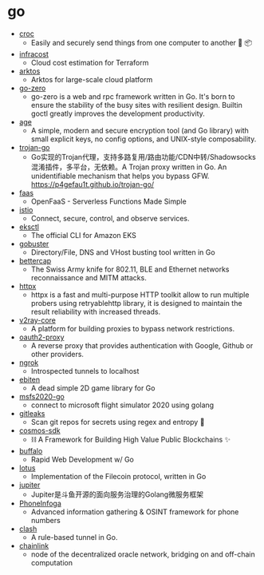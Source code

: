 # go
- [croc](https://github.com/schollz/croc)
  - Easily and securely send things from one computer to another 🐊 📦
- [infracost](https://github.com/infracost/infracost)
  - Cloud cost estimation for Terraform
- [arktos](https://github.com/futurewei-cloud/arktos)
  - Arktos for large-scale cloud platform
- [go-zero](https://github.com/tal-tech/go-zero)
  - go-zero is a web and rpc framework written in Go. It's born to ensure the stability of the busy sites with resilient design. Builtin goctl greatly improves the development productivity.
- [age](https://github.com/FiloSottile/age)
  - A simple, modern and secure encryption tool (and Go library) with small explicit keys, no config options, and UNIX-style composability.
- [trojan-go](https://github.com/p4gefau1t/trojan-go)
  - Go实现的Trojan代理，支持多路复用/路由功能/CDN中转/Shadowsocks混淆插件，多平台，无依赖。A Trojan proxy written in Go. An unidentifiable mechanism that helps you bypass GFW. https://p4gefau1t.github.io/trojan-go/
- [faas](https://github.com/openfaas/faas)
  - OpenFaaS - Serverless Functions Made Simple
- [istio](https://github.com/istio/istio)
  - Connect, secure, control, and observe services.
- [eksctl](https://github.com/weaveworks/eksctl)
  - The official CLI for Amazon EKS
- [gobuster](https://github.com/OJ/gobuster)
  - Directory/File, DNS and VHost busting tool written in Go
- [bettercap](https://github.com/bettercap/bettercap)
  - The Swiss Army knife for 802.11, BLE and Ethernet networks reconnaissance and MITM attacks.
- [httpx](https://github.com/projectdiscovery/httpx)
  - httpx is a fast and multi-purpose HTTP toolkit allow to run multiple probers using retryablehttp library, it is designed to maintain the result reliability with increased threads.
- [v2ray-core](https://github.com/v2ray/v2ray-core)
  - A platform for building proxies to bypass network restrictions.
- [oauth2-proxy](https://github.com/oauth2-proxy/oauth2-proxy)
  - A reverse proxy that provides authentication with Google, Github or other providers.
- [ngrok](https://github.com/inconshreveable/ngrok)
  - Introspected tunnels to localhost
- [ebiten](https://github.com/hajimehoshi/ebiten)
  - A dead simple 2D game library for Go
- [msfs2020-go](https://github.com/lian/msfs2020-go)
  - connect to microsoft flight simulator 2020 using golang
- [gitleaks](https://github.com/zricethezav/gitleaks)
  - Scan git repos for secrets using regex and entropy 🔑
- [cosmos-sdk](https://github.com/cosmos/cosmos-sdk)
  - ⛓️ A Framework for Building High Value Public Blockchains ✨
- [buffalo](https://github.com/gobuffalo/buffalo)
  - Rapid Web Development w/ Go
- [lotus](https://github.com/filecoin-project/lotus)
  - Implementation of the Filecoin protocol, written in Go
- [jupiter](https://github.com/douyu/jupiter)
  - Jupiter是斗鱼开源的面向服务治理的Golang微服务框架
- [PhoneInfoga](https://github.com/sundowndev/PhoneInfoga)
  - Advanced information gathering & OSINT framework for phone numbers
- [clash](https://github.com/Dreamacro/clash)
  - A rule-based tunnel in Go.
- [chainlink](https://github.com/smartcontractkit/chainlink)
  - node of the decentralized oracle network, bridging on and off-chain computation
